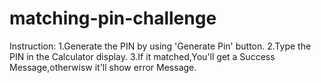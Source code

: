 # matching-pin-challenge
Instruction:
1.Generate the PIN by using 'Generate Pin' button.
2.Type the PIN in the Calculator display.
3.If it matched,You'll get a Success Message,otherwisw it'll show error Message.
